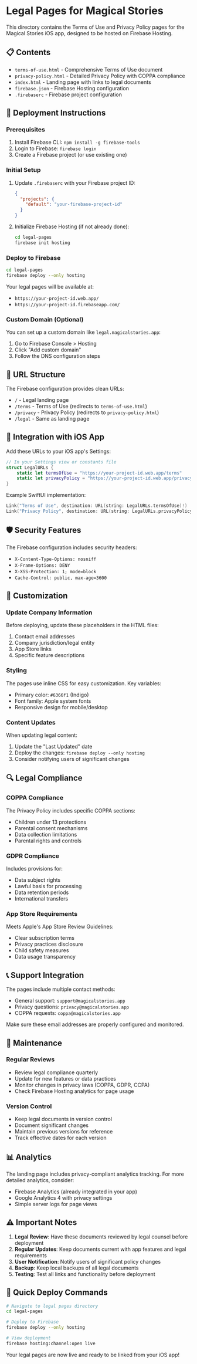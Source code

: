 # Legal Pages for Magical Stories

This directory contains the Terms of Use and Privacy Policy pages for the Magical Stories iOS app, designed to be hosted on Firebase Hosting.

## 📋 Contents

- `terms-of-use.html` - Comprehensive Terms of Use document
- `privacy-policy.html` - Detailed Privacy Policy with COPPA compliance  
- `index.html` - Landing page with links to legal documents
- `firebase.json` - Firebase Hosting configuration
- `.firebaserc` - Firebase project configuration

## 🚀 Deployment Instructions

### Prerequisites
1. Install Firebase CLI: `npm install -g firebase-tools`
2. Login to Firebase: `firebase login`
3. Create a Firebase project (or use existing one)

### Initial Setup
1. Update `.firebaserc` with your Firebase project ID:
   ```json
   {
     "projects": {
       "default": "your-firebase-project-id"
     }
   }
   ```

2. Initialize Firebase Hosting (if not already done):
   ```bash
   cd legal-pages
   firebase init hosting
   ```

### Deploy to Firebase
```bash
cd legal-pages
firebase deploy --only hosting
```

Your legal pages will be available at:
- `https://your-project-id.web.app/`
- `https://your-project-id.firebaseapp.com/`

### Custom Domain (Optional)
You can set up a custom domain like `legal.magicalstories.app`:
1. Go to Firebase Console > Hosting
2. Click "Add custom domain"
3. Follow the DNS configuration steps

## 🔗 URL Structure

The Firebase configuration provides clean URLs:
- `/` - Legal landing page
- `/terms` - Terms of Use (redirects to `terms-of-use.html`)
- `/privacy` - Privacy Policy (redirects to `privacy-policy.html`)
- `/legal` - Same as landing page

## 📱 Integration with iOS App

Add these URLs to your iOS app's Settings:
```swift
// In your Settings view or constants file
struct LegalURLs {
    static let termsOfUse = "https://your-project-id.web.app/terms"
    static let privacyPolicy = "https://your-project-id.web.app/privacy"
}
```

Example SwiftUI implementation:
```swift
Link("Terms of Use", destination: URL(string: LegalURLs.termsOfUse)!)
Link("Privacy Policy", destination: URL(string: LegalURLs.privacyPolicy)!)
```

## 🛡️ Security Features

The Firebase configuration includes security headers:
- `X-Content-Type-Options: nosniff`
- `X-Frame-Options: DENY`
- `X-XSS-Protection: 1; mode=block`
- `Cache-Control: public, max-age=3600`

## 📝 Customization

### Update Company Information
Before deploying, update these placeholders in the HTML files:
1. Contact email addresses
2. Company jurisdiction/legal entity
3. App Store links
4. Specific feature descriptions

### Styling
The pages use inline CSS for easy customization. Key variables:
- Primary color: `#6366f1` (Indigo)
- Font family: Apple system fonts
- Responsive design for mobile/desktop

### Content Updates
When updating legal content:
1. Update the "Last Updated" date
2. Deploy the changes: `firebase deploy --only hosting`
3. Consider notifying users of significant changes

## 🔍 Legal Compliance

### COPPA Compliance
The Privacy Policy includes specific COPPA sections:
- Children under 13 protections
- Parental consent mechanisms
- Data collection limitations
- Parental rights and controls

### GDPR Compliance
Includes provisions for:
- Data subject rights
- Lawful basis for processing
- Data retention periods
- International transfers

### App Store Requirements
Meets Apple's App Store Review Guidelines:
- Clear subscription terms
- Privacy practices disclosure
- Child safety measures
- Data usage transparency

## 📞 Support Integration

The pages include multiple contact methods:
- General support: `support@magicalstories.app`
- Privacy questions: `privacy@magicalstories.app`
- COPPA requests: `coppa@magicalstories.app`

Make sure these email addresses are properly configured and monitored.

## 🔄 Maintenance

### Regular Reviews
- Review legal compliance quarterly
- Update for new features or data practices
- Monitor changes in privacy laws (COPPA, GDPR, CCPA)
- Check Firebase Hosting analytics for page usage

### Version Control
- Keep legal documents in version control
- Document significant changes
- Maintain previous versions for reference
- Track effective dates for each version

## 📊 Analytics

The landing page includes privacy-compliant analytics tracking. For more detailed analytics, consider:
- Firebase Analytics (already integrated in your app)
- Google Analytics 4 with privacy settings
- Simple server logs for page views

## ⚠️ Important Notes

1. **Legal Review**: Have these documents reviewed by legal counsel before deployment
2. **Regular Updates**: Keep documents current with app features and legal requirements  
3. **User Notification**: Notify users of significant policy changes
4. **Backup**: Keep local backups of all legal documents
5. **Testing**: Test all links and functionality before deployment

## 🚀 Quick Deploy Commands

```bash
# Navigate to legal pages directory
cd legal-pages

# Deploy to Firebase
firebase deploy --only hosting

# View deployment
firebase hosting:channel:open live
```

Your legal pages are now live and ready to be linked from your iOS app!
